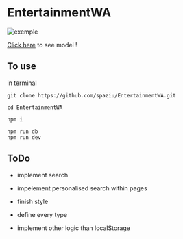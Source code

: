 # EntertainmentWA

![exemple](https://res.cloudinary.com/dz209s6jk/image/upload/v1646924284/Challenges/deoobakhb8qajszqrnv5.jpg)

[Click here](https://www.frontendmentor.io/challenges/entertainment-web-app-J-UhgAW1X) to see model !

## To use

in terminal

```
git clone https://github.com/spaziu/EntertainmentWA.git
```

```
cd EntertainmentWA

npm i

npm run db
npm run dev
```

## ToDo

- implement search

- impelement personalised search within pages

- finish style

- define every type

- implement other logic than localStorage
